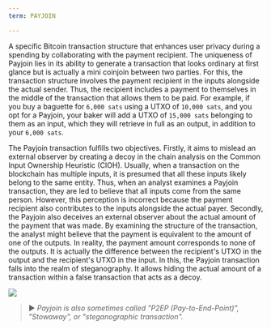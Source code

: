 ```yaml
---
term: PAYJOIN

---
```

A specific Bitcoin transaction structure that enhances user privacy during a spending by collaborating with the payment recipient. The uniqueness of Payjoin lies in its ability to generate a transaction that looks ordinary at first glance but is actually a mini coinjoin between two parties. For this, the transaction structure involves the payment recipient in the inputs alongside the actual sender. Thus, the recipient includes a payment to themselves in the middle of the transaction that allows them to be paid. For example, if you buy a baguette for `6,000 sats` using a UTXO of `10,000 sats`, and you opt for a Payjoin, your baker will add a UTXO of `15,000 sats` belonging to them as an input, which they will retrieve in full as an output, in addition to your `6,000 sats`.

The Payjoin transaction fulfills two objectives. Firstly, it aims to mislead an external observer by creating a decoy in the chain analysis on the Common Input Ownership Heuristic (CIOH). Usually, when a transaction on the blockchain has multiple inputs, it is presumed that all these inputs likely belong to the same entity. Thus, when an analyst examines a Payjoin transaction, they are led to believe that all inputs come from the same person. However, this perception is incorrect because the payment recipient also contributes to the inputs alongside the actual payer. Secondly, the Payjoin also deceives an external observer about the actual amount of the payment that was made. By examining the structure of the transaction, the analyst might believe that the payment is equivalent to the amount of one of the outputs. In reality, the payment amount corresponds to none of the outputs. It is actually the difference between the recipient's UTXO in the output and the recipient's UTXO in the input. In this, the Payjoin transaction falls into the realm of steganography. It allows hiding the actual amount of a transaction within a false transaction that acts as a decoy.

![](../../dictionnaire/assets/14.webp)

> ► *Payjoin is also sometimes called "P2EP (Pay-to-End-Point)", "Stowaway", or "steganographic transaction".*